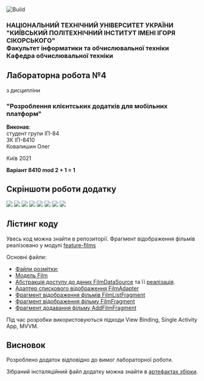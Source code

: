 ![Build](https://github.com/ALEGATOR1209/MobileLabs/workflows/Android%20.apk%20builder/badge.svg)

### НАЦІОНАЛЬНИЙ ТЕХНІЧНИЙ УНІВЕРСИТЕТ УКРАЇНИ<br/>"КИЇВСЬКИЙ ПОЛІТЕХНІЧНИЙ ІНСТИТУТ ІМЕНІ ІГОРЯ СІКОРСЬКОГО"<br/>Факультет інформатики та обчислювальної техніки<br/>Кафедра обчислювальної техніки

## Лабораторна робота №4
з дисципліни
### "Розроблення клієнтських додатків для мобільних платформ"

__Виконав__:<br/>
студент групи ІП-84<br/>
ЗК ІП-8410<br/>
Ковалишин Олег

Київ 2021

__Варіант 8410 mod 2 + 1 = 1__

## Скріншоти роботи додатку
![](screenshots/lab4pic1.png)
![](screenshots/lab4pic2.png)
![](screenshots/lab4pic3.png)
![](screenshots/lab4pic4.png)
![](screenshots/lab4pic5.png)
![](screenshots/lab4pic6.png)
![](screenshots/lab4pic7.png)
![](screenshots/lab4.gif)

## Лістинг коду
Увесь код можна знайти в репозиторії.
Фрагмент відображення фільмів реалізовано у модулі [feature-films](feature-films)

Основні файли:
* [Файли розмітки](feature-films/src/main/res);
* [Модель Film](feature-films/src/main/java/ua/kpi/comsys/ip8410/feature_films/core/domain/model/Film.kt)
* [Абстракція доступу до даних FilmDataSource](feature-films/src/main/java/ua/kpi/comsys/ip8410/feature_films/core/datasource/FilmDataSource.kt) та її [реалізація](feature-films/src/main/java/ua/kpi/comsys/ip8410/feature_films/data/datasource/local/FilmsAssetsDataSource.kt).
* [Адаптер спискового відображення FilmAdapter](feature-films/src/main/java/ua/kpi/comsys/ip8410/feature_films/ui/recycler/FilmAdapter.kt)
* [Фрагмент відображення фільмів FilmListFragment](feature-films/src/main/java/ua/kpi/comsys/ip8410/feature_films/ui/FilmListFragment.kt)
* [Фрагмент відображення фільму FilmFragment](feature-films/src/main/java/ua/kpi/comsys/ip8410/feature_films/ui/FilmFragment.kt)
* [Фрагмент додавання фільму AddFilmFragment](feature-films/src/main/java/ua/kpi/comsys/ip8410/feature_films/ui/add_film/AddFilmFragment.kt)

Під час розробки використовуються підходи View Binding, Single Activity App, MVVM.

## Висновок
Розроблено додаток відповідно до вимог лабораторної роботи.

Зібраний інсталяційний файл додатку можна знайти в [артефактах збірки](https://github.com/ALEGATOR1209/MobileLabs/actions).